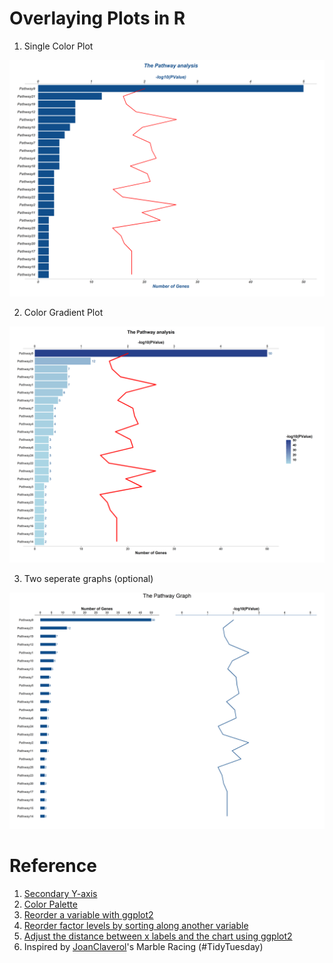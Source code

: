 # Overlaying Plots in R
1. Single Color Plot
<img src="./figure/single_color_pathway.png">

2. Color Gradient Plot 
<img src="./figure/color_graident_pathway.png">

3. Two seperate graphs (optional)
<img src="./figure/two_seperate_graphs_pathway.png">

# Reference
1. <a href="https://biostats.w.uib.no/secondary-y-axis/" target="_blank"> Secondary Y-axis </a>
2. <a href="http://www.stat.columbia.edu/~tzheng/files/Rcolor.pdf" target="_blank"> Color Palette</a>
3. <a href="https://www.r-graph-gallery.com/267-reorder-a-variable-in-ggplot2.html"> Reorder a variable with ggplot2 </a>
4. <a href="https://cran.r-project.org/web/packages/forcats/vignettes/forcats.html" target="_blank"> Reorder factor levels by sorting along another variable</a>
4. <a href="https://stackoverflow.com/questions/37840861/adjust-the-distance-between-x-labels-and-the-chart-using-ggplot2" target="_blank"> Adjust the distance between x labels and the chart using ggplot2 </a>
5. Inspired by <a href="https://github.com/JoanClaverol/tidytuesday/blob/master/data/2020/2020-06-02/code.R" target="_blank">JoanClaverol</a>'s Marble Racing (#TidyTuesday)

